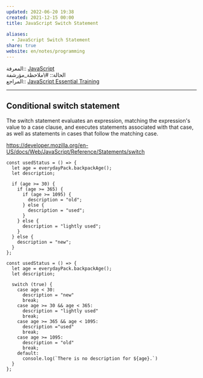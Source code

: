 ```yaml
---  
updated: 2022-06-20 19:38  
created: 2021-12-15 00:00  
title: JavaScript Switch Statement  
  
aliases:  
  - JavaScript Switch Statement  
share: true  
website: en/notes/programming  
---  
```

  
المعرفة:: [JavaScript](JavaScript)  
الحالة:: #\ملاحظة_مؤرشفة  
المراجع:: [JavaScript Essential Training](JavaScript%20Essential%20Training)  
  
---  
  
## Conditional switch statement  
  
The switch statement evaluates an expression, matching the expression's value to a case clause, and executes statements associated with that case, as well as statements in cases that follow the matching case.  
  
<https://developer.mozilla.org/en-US/docs/Web/JavaScript/Reference/Statements/switch>  
  
```js:NestedIf  
const usedStatus = () => {  
  let age = everydayPack.backpackAge();  
  let description;  
  
  if (age >= 30) {  
    if (age >= 365) {  
      if (age >= 1095) {  
        description = "old";  
      } else {  
        description = "used";  
      }  
    } else {  
      description = "lightly used";  
    }  
  } else {  
    description = "new";  
  }  
};  
```  
  
```js:switchCase  
const usedStatus = () => {  
  let age = everydayPack.backpackAge();  
  let description;  
  
  switch (true) {  
    case age < 30:  
      description = "new"  
      break;  
    case age >= 30 && age < 365:  
      description = "lightly used"  
      break;  
    case age >= 365 && age < 1095:  
      description ="used"  
      break;  
    case age >= 1095:  
      description = "old"  
      break;  
    default:  
      console.log(`There is no description for ${age}.`)  
  }  
};  
```  
